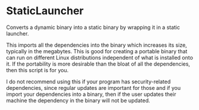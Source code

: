 # StaticLauncher
Converts a dynamic binary into a static binary by wrapping it in a static launcher.

This imports all the dependencies into the binary which increases its size, typically in the megabytes. This is good for creating a portable binary that can run on different Linux distributions independent of what is installed onto it. If the portability is more desirable than the bloat of all the dependencies, then this script is for you.

I do not recommend using this if your program has security-related dependencies, since regular updates are important for those and if you import your dependencies into a binary, then if the user updates their machine the dependency in the binary will not be updated.

